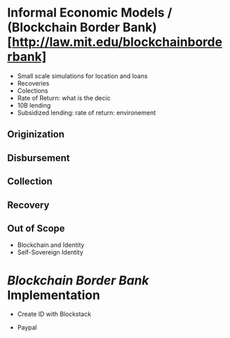# Informal Economic Models / (Blockchain Border Bank)[http://law.mit.edu/blockchainborderbank]


- Small scale simulations for location and loans 
- Recoveries 
- Colections 
- Rate of Return: what is the decic
- 10B lending 
- Subsidized lending: rate of return: environement 

## Originization 

## Disbursement 

## Collection 

## Recovery

## Out of Scope

- Blockchain and Identity
- Self-Sovereign Identity

# _Blockchain Border Bank_ Implementation 

- Create ID with Blockstack

- Paypal
